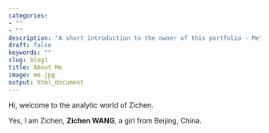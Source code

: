 ```yaml
---
categories:
- ""
- ""
description: "A short introduction to the owner of this portfolio - Me"
draft: false
keywords: ""
slug: blog1
title: About Me
image: me.jpg
output: html_document
---
```


Hi, welcome to the analytic world of Zichen.

Yes, I am Zichen, **Zichen WANG**, a girl from Beijing, China.
